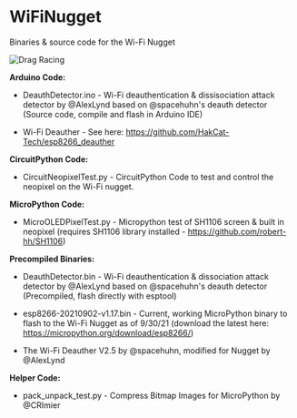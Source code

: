 # WiFiNugget

Binaries &amp; source code for the Wi-Fi Nugget

![Drag Racing](https://cdn.shopify.com/s/files/1/2779/8142/products/signal-2021-09-30-162945_1024x1024.jpg?v=1633047834)


**Arduino Code:**

* DeauthDetector.ino - Wi-Fi deauthentication & dissisociation attack detector by @AlexLynd based on @spacehuhn's deauth detector (Source code, compile and flash in Arduino IDE)

* Wi-Fi Deauther - See here: https://github.com/HakCat-Tech/esp8266_deauther

**CircuitPython Code:**

* CircuitNeopixelTest.py - CircuitPython Code to test and control the neopixel on the Wi-Fi nugget. 

**MicroPython Code:**

* MicroOLEDPixelTest.py  - Micropython test of SH1106 screen & built in neopixel (requires SH1106 library installed - https://github.com/robert-hh/SH1106)

**Precompiled Binaries:**

* DeauthDetector.bin - Wi-Fi deauthentication & dissociation attack detector by @AlexLynd based on @spacehuhn's deauth detector (Precompiled, flash directly with esptool)

* esp8266-20210902-v1.17.bin - Current, working MicroPython binary to flash to the Wi-Fi Nugget as of 9/30/21 (download the latest here: https://micropython.org/download/esp8266/)

* The Wi-Fi Deauther V2.5 by @spacehuhn, modified for Nugget by @AlexLynd 

**Helper Code:**

* pack_unpack_test.py - Compress Bitmap Images for MicroPython by @CRImier




